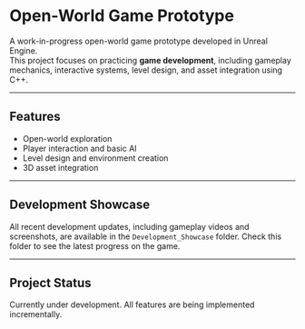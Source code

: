 # Open-World Game Prototype

A work-in-progress open-world game prototype developed in Unreal Engine.  
This project focuses on practicing **game development**, including gameplay mechanics, interactive systems, level design, and asset integration using C++.

---

## Features
- Open-world exploration  
- Player interaction and basic AI  
- Level design and environment creation  
- 3D asset integration

---

## Development Showcase

All recent development updates, including gameplay videos and screenshots, are available in the `Development_Showcase` folder. Check this folder to see the latest progress on the game.

---

## Project Status
Currently under development. All features are being implemented incrementally.  